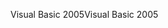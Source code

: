 <span data-ttu-id="0d576-101">Visual Basic 2005</span><span class="sxs-lookup"><span data-stu-id="0d576-101">Visual Basic 2005</span></span>